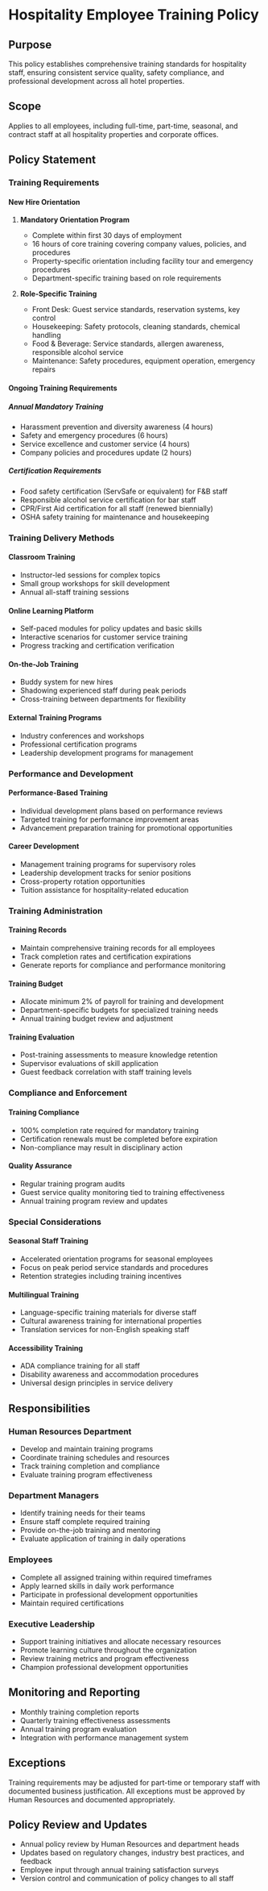 # Hospitality Employee Training Policy

## Purpose
This policy establishes comprehensive training standards for hospitality staff, ensuring consistent service quality, safety compliance, and professional development across all hotel properties.

## Scope
Applies to all employees, including full-time, part-time, seasonal, and contract staff at all hospitality properties and corporate offices.

## Policy Statement

### Training Requirements

#### New Hire Orientation
1. **Mandatory Orientation Program**
   - Complete within first 30 days of employment
   - 16 hours of core training covering company values, policies, and procedures
   - Property-specific orientation including facility tour and emergency procedures
   - Department-specific training based on role requirements

2. **Role-Specific Training**
   - Front Desk: Guest service standards, reservation systems, key control
   - Housekeeping: Safety protocols, cleaning standards, chemical handling
   - Food & Beverage: Service standards, allergen awareness, responsible alcohol service
   - Maintenance: Safety procedures, equipment operation, emergency repairs

#### Ongoing Training Requirements

##### Annual Mandatory Training
- Harassment prevention and diversity awareness (4 hours)
- Safety and emergency procedures (6 hours)
- Service excellence and customer service (4 hours)
- Company policies and procedures update (2 hours)

##### Certification Requirements
- Food safety certification (ServSafe or equivalent) for F&B staff
- Responsible alcohol service certification for bar staff
- CPR/First Aid certification for all staff (renewed biennially)
- OSHA safety training for maintenance and housekeeping

### Training Delivery Methods

#### Classroom Training
- Instructor-led sessions for complex topics
- Small group workshops for skill development
- Annual all-staff training sessions

#### Online Learning Platform
- Self-paced modules for policy updates and basic skills
- Interactive scenarios for customer service training
- Progress tracking and certification verification

#### On-the-Job Training
- Buddy system for new hires
- Shadowing experienced staff during peak periods
- Cross-training between departments for flexibility

#### External Training Programs
- Industry conferences and workshops
- Professional certification programs
- Leadership development programs for management

### Performance and Development

#### Performance-Based Training
- Individual development plans based on performance reviews
- Targeted training for performance improvement areas
- Advancement preparation training for promotional opportunities

#### Career Development
- Management training programs for supervisory roles
- Leadership development tracks for senior positions
- Cross-property rotation opportunities
- Tuition assistance for hospitality-related education

### Training Administration

#### Training Records
- Maintain comprehensive training records for all employees
- Track completion rates and certification expirations
- Generate reports for compliance and performance monitoring

#### Training Budget
- Allocate minimum 2% of payroll for training and development
- Department-specific budgets for specialized training needs
- Annual training budget review and adjustment

#### Training Evaluation
- Post-training assessments to measure knowledge retention
- Supervisor evaluations of skill application
- Guest feedback correlation with staff training levels

### Compliance and Enforcement

#### Training Compliance
- 100% completion rate required for mandatory training
- Certification renewals must be completed before expiration
- Non-compliance may result in disciplinary action

#### Quality Assurance
- Regular training program audits
- Guest service quality monitoring tied to training effectiveness
- Annual training program review and updates

### Special Considerations

#### Seasonal Staff Training
- Accelerated orientation programs for seasonal employees
- Focus on peak period service standards and procedures
- Retention strategies including training incentives

#### Multilingual Training
- Language-specific training materials for diverse staff
- Cultural awareness training for international properties
- Translation services for non-English speaking staff

#### Accessibility Training
- ADA compliance training for all staff
- Disability awareness and accommodation procedures
- Universal design principles in service delivery

## Responsibilities

### Human Resources Department
- Develop and maintain training programs
- Coordinate training schedules and resources
- Track training completion and compliance
- Evaluate training program effectiveness

### Department Managers
- Identify training needs for their teams
- Ensure staff complete required training
- Provide on-the-job training and mentoring
- Evaluate application of training in daily operations

### Employees
- Complete all assigned training within required timeframes
- Apply learned skills in daily work performance
- Participate in professional development opportunities
- Maintain required certifications

### Executive Leadership
- Support training initiatives and allocate necessary resources
- Promote learning culture throughout the organization
- Review training metrics and program effectiveness
- Champion professional development opportunities

## Monitoring and Reporting
- Monthly training completion reports
- Quarterly training effectiveness assessments
- Annual training program evaluation
- Integration with performance management system

 ## Exceptions
 Training requirements may be adjusted for part-time or temporary staff with documented business justification. All exceptions must be approved by Human Resources and documented appropriately.

 ## Policy Review and Updates
 - Annual policy review by Human Resources and department heads
 - Updates based on regulatory changes, industry best practices, and feedback
 - Employee input through annual training satisfaction surveys
 - Version control and communication of policy changes to all staff
